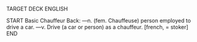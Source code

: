 TARGET DECK
ENGLISH

START
Basic
Chauffeur
Back: —n. (fem. Chauffeuse) person employed to drive a car. —v. Drive (a car or person) as a chauffeur. [french, = stoker]
END
